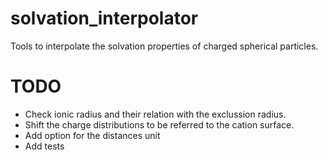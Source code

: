 # solvation_interpolator
Tools to interpolate the solvation properties of charged spherical particles.

# TODO

- Check ionic radius and their relation with the exclussion radius.
- Shift the charge distributions to be referred to the cation surface.
- Add option for the distances unit
- Add tests
